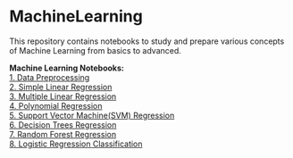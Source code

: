 # MachineLearning
This repository contains notebooks to study and prepare various concepts of Machine Learning from basics to advanced.

<b>Machine Learning Notebooks:</b><br>
[1. Data Preprocessing](https://github.com/kranemetal/MachineLearning/blob/main/1.%20Data%20preprocessing.ipynb) <br>
[2. Simple Linear Regression](https://github.com/kranemetal/MachineLearning/blob/main/2.%20Simple%20Linear%20Regression.ipynb) <br>
[3. Multiple Linear Regression](https://github.com/kranemetal/MachineLearning/blob/main/3.%20Multiple%20Linear%20Regression.ipynb) <br>
[4. Polynomial Regression](https://github.com/kranemetal/MachineLearning/blob/main/4.%20Polynomial%20Regression.ipynb) <br>
[5. Support Vector Machine(SVM) Regression](https://github.com/kranemetal/MachineLearning/blob/main/5.%20SVM%20Regression.ipynb) <br>
[6. Decision Trees Regression](https://github.com/kranemetal/MachineLearning/blob/main/6.%20Decision%20Trees%20Regression.ipynb) <br>
[7. Random Forest Regression](https://github.com/kranemetal/MachineLearning/blob/main/7.%20Random%20Forest%20Regression.ipynb) <br>
[8. Logistic Regression Classification](https://github.com/kranemetal/MachineLearning/blob/main/8.%20Logistic%20Regression%20Classification.ipynb) <br>
